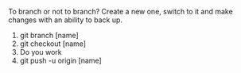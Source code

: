 To branch or not to branch?
Create a new one, switch to it and make changes with an ability to back up.

1. git branch [name]
2. git checkout [name]
3. Do you work
4. git push -u origin [name]